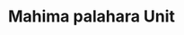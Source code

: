 ---
title: "Mahima palahara Unit"
url: /thiruvananthapuram/mahima-palahara-unit/
shop: Dorfladen
---